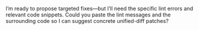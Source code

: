 I’m ready to propose targeted fixes—but I’ll need the specific lint errors and relevant code snippets. Could you paste the lint messages and the surrounding code so I can suggest concrete unified-diff patches?